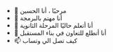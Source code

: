 - 👋 مرحبًا ، أنا الحسين
- 👀 أنا مهتم بالبرمجة
- 🌱 أنا أتعلم حاليًا المرحلة الثانوية
- 💞️ أنا أتطلع للتعاون في بناء المستقبل
- 📫 كيف تصل الي وتساب


<!---
huosa/huosa is a ✨ special ✨ repository because its `README.md` (this file) appears on your GitHub profile.
You can click the Preview link to take a look at your changes.
--->
